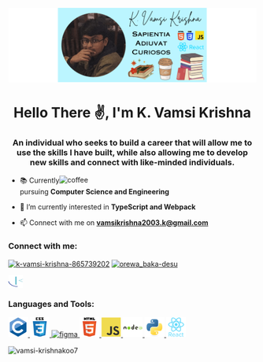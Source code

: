 ![logo](https://github.com/vamsi-krishnakOO7/vamsi-krishnakOO7/blob/main/Git_Banner_KVK.png)
<h1 align="center">Hello There ✌, I'm K. Vamsi Krishna</h1>
<h3 align="center">An individual who seeks to build a career that will allow me to use the skills I have built, while also allowing me to develop new skills and connect with like-minded individuals.</h3>

<img align="right" alt="coffee" width="400" src="https://cdn.dribbble.com/users/698857/screenshots/2956148/final-animation.gif">

- 📚 Currently pursuing **Computer Science and Engineering**

- 🌱 I’m currently interested in **TypeScript and Webpack**

- 📫 Connect with me on **vamsikrishna2003.k@gmail.com**

<h3 align="left">Connect with me:</h3>
<p align="left">
<a href="https://linkedin.com/in/k-vamsi-krishna-865739202" target="blank"><img align="center" src="https://raw.githubusercontent.com/rahuldkjain/github-profile-readme-generator/master/src/images/icons/Social/linked-in-alt.svg" alt="k-vamsi-krishna-865739202" height="30" width="40" /></a>
<a href="https://codepen.io/kris_atrociouscoder" target="blank"><img align="center" src="https://raw.githubusercontent.com/rahuldkjain/github-profile-readme-generator/master/src/images/icons/Social/codepen.svg" alt="orewa_baka-desu" height="30" width="40" /></a>
</p>
<a href="https://www.frontendmentor.io/profile/vamsi-krishnakOO7" target="blank"><img align="center" src="https://github.com/vamsi-krishnakOO7/vamsi-krishnakOO7/blob/main/frontend-mentor-logo.svg" alt="frontend-kris" height="27" width="30" /></a>
</p>

<h3 align="left">Languages and Tools:</h3>
<p align="left"> <a href="https://www.cprogramming.com/" target="_blank" rel="noreferrer"> <img src="https://raw.githubusercontent.com/devicons/devicon/master/icons/c/c-original.svg" alt="c" width="40" height="40"/> </a> <a href="https://www.w3schools.com/css/" target="_blank" rel="noreferrer"> <img src="https://raw.githubusercontent.com/devicons/devicon/master/icons/css3/css3-original-wordmark.svg" alt="css3" width="40" height="40"/> </a> <a href="https://www.figma.com/" target="_blank" rel="noreferrer"> <img src="https://www.vectorlogo.zone/logos/figma/figma-icon.svg" alt="figma" width="40" height="40"/> </a> <a href="https://www.w3.org/html/" target="_blank" rel="noreferrer"> <img src="https://raw.githubusercontent.com/devicons/devicon/master/icons/html5/html5-original-wordmark.svg" alt="html5" width="40" height="40"/> </a> <a href="https://developer.mozilla.org/en-US/docs/Web/JavaScript" target="_blank" rel="noreferrer"> <img src="https://raw.githubusercontent.com/devicons/devicon/master/icons/javascript/javascript-original.svg" alt="javascript" width="40" height="40"/> </a> <a href="https://nodejs.org" target="_blank" rel="noreferrer"> <img src="https://raw.githubusercontent.com/devicons/devicon/master/icons/nodejs/nodejs-original-wordmark.svg" alt="nodejs" width="40" height="40"/> </a> <a href="https://www.python.org" target="_blank" rel="noreferrer"> <img src="https://raw.githubusercontent.com/devicons/devicon/master/icons/python/python-original.svg" alt="python" width="40" height="40"/> </a> <a href="https://reactjs.org/" target="_blank" rel="noreferrer"> <img src="https://raw.githubusercontent.com/devicons/devicon/master/icons/react/react-original-wordmark.svg" alt="react" width="40" height="40"/> </a> </p>

<p><img align="center" src="https://github-readme-stats.vercel.app/api/top-langs?username=vamsi-krishnakoo7&show_icons=true&locale=en&layout=compact" alt="vamsi-krishnakoo7" /></p>
